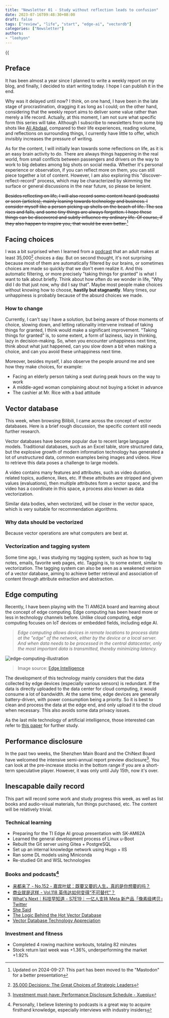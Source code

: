 ```yaml
---
title: "Newsletter 01 - Study without reflection leads to confusion"
date: 2023-07-16T09:48:30+08:00
draft: false
tags: ["review", "life", "start", "edge-ai", "vectordb"]
categories: ["Newsletter"]
authors:
- "leehyon"
---
```


{{<audio src="audio/life-live.mp3" caption="♪ Life Live - Mayday" >}}

## Preface

It has been almost a year since I planned to write a weekly report on my blog, and finally, I decided to start writing today. I hope I can publish it in the end.

Why was it delayed until now? I think, on one hand, I have been in the late stage of procrastination, dragging it as long as I could; on the other hand, considering that the weekly report aims to deliver some value rather than merely a life record. Actually, at this moment, I am not sure what specific form this series will take. Although I subscribe to newsletters from some big shots like [Ali Abdaal](https://aliabdaal.com/), compared to their life experiences, reading volume, and reflections on surrounding things, I currently have little to offer, which invisibly increases the pressure of writing.

As for the content, I will initially lean towards some reflections on life, as it is an easy brain activity to do. There are always things happening in the real world, from small conflicts between passengers and drivers on the way to work to big debates among big shots on social media. Whether it's personal experience or observation, if you can reflect more on them, you can still piece together a lot of content. However, I am also exploring this "discover-reflect-record" process, which may be characterized by skimming the surface or general discussions in the near future, so please be lenient.

~~Besides reflecting on life, I will also record some content heard (podcasts) or seen (articles), mainly leaning towards technology and business. I consider myself like a person picking up shells on the beach of life. The sea rises and falls, and some tiny things are always forgotten. I hope these things can be discovered and subtly influence my ordinary life. Of course, if they also happen to inspire you, that would be even better.~~[^ud1]

[^ud1]: Updated on 2024-09-27: This part has been moved to the "Mastodon" for a better presentation

## Facing choices

I was a bit surprised when I learned from a [podcast](https://www.xiaoyuzhoufm.com/episode/64b0826fd46b34865fdaf7cd) that an adult makes at least 35,000[^1] choices a day. But on second thought, it's not surprising because most of them are automatically filtered by our brains, or sometimes choices are made so quickly that we don't even realize it. And this automatic filtering, or more precisely "taking things for granted" is what I want to talk about briefly. Think about how often do we wonder in life, "Why did I do that just now, why did I say that". Maybe most people make choices without knowing how to choose, **hastily but stagnantly**. Many times, our unhappiness is probably because of the absurd choices we made.

[^1]: [35,000 Decisions: The Great Choices of Strategic Leaders](https://go.roberts.edu/leadingedge/the-great-choices-of-strategic-leaders)

### How to change

Currently, I can't say I have a solution, but being aware of those moments of choice, slowing down, and letting rationality intervene instead of taking things for granted, I think would make a significant improvement. "Taking things for granted" is, to some extent, a form of laziness, lazy in thinking, lazy in decision-making. So, when you encounter unhappiness next time, think about what just happened, can you slow down a bit when making a choice, and can you avoid these unhappiness next time.

Moreover, besides myself, I also observe the people around me and see how they make choices, for example:

- Facing an elderly person taking a seat during peak hours on the way to work
- A middle-aged woman complaining about not buying a ticket in advance
- The cashier at Mr. Rice with a bad attitude

## Vector database

This week, when browsing Bilibili, I came across the concept of vector databases. Here is a brief rough discussion, the specific content still needs further research.

Vector databases have become popular due to recent large language models. Traditional databases, such as an Excel table, store structured data, but the explosive growth of modern information technology has generated a lot of unstructured data, common examples being images and videos. How to retrieve this data poses a challenge to large models.

A video contains many features and attributes, such as video duration, related topics, audience, likes, etc. If these attributes are stripped and given values (evaluations), then multiple attributes form a vector space, and the video has a coordinate in this space, a process also known as data vectorization.

Similar data bodies, when vectorized, will be closer in the vector space, which is very suitable for recommendation algorithms.

### Why data should be vectorized

Because vector operations are what computers are best at.

### Vectorization and tagging system

Some time ago, I was studying my tagging system, such as how to tag notes, emails, favorite web pages, etc. Tagging is, to some extent, similar to vectorization. The tagging system can also be seen as a weakened version of a vector database, aiming to achieve better retrieval and association of content through attribute extraction and abstraction.

## Edge computing

Recently, I have been playing with the TI AM62A board and learning about the concept of edge computing. Edge computing has been heard more or less in technology channels before. Unlike cloud computing, edge computing focuses on IoT devices or embedded fields, including edge AI.

> *Edge computing allows devices in remote locations to process data at the "edge" of the network, either by the device or a local server. And when data needs to be processed in the central datacenter, only the most important data is transmitted, thereby minimizing latency.*

![edge-computing-illustration](https://images.kohsruhe.com/2024/edge-computing-illustration.png)
> Image source: [Edge Intelligence](https://ieeexplore.ieee.org/document/8736011)

The development of this technology mainly considers that the data collected by edge devices (especially various sensors) is redundant. If the data is directly uploaded to the data center for cloud computing, it would consume a lot of bandwidth. At the same time, edge devices are generally battery-driven, with power consumption being a priority. So it is best to clean and process the data at the edge end, and only upload it to the cloud when necessary. This also avoids some data privacy issues.

As the last mile technology of artificial intelligence, those interested can refer to [this paper](https://ieeexplore.ieee.org/document/8736011) for further study.

## Performance disclosure

In the past two weeks, the Shenzhen Main Board and the ChiNext Board have welcomed the intensive semi-annual report preview disclosure[^2]. You can look at the pre-increase stocks in the bottom range if you are a short-term speculative player. However, it was only until July 15th, now it's over.

[^2]: [Investment must-have: Performance Disclosure Schedule - Xueqiu](https://xueqiu.com/9752824777/122766349)

## Inescapable daily record

This part will record some work and study progress this week, as well as list books and audio-visual materials, fun things purchased, etc. The content will be relatively trivial.

### Technical learning

- Preparing for the TI Edge AI group presentation with SK-AM62A
- Learned the general development process of Linux u-Boot
- Rebuilt the Git server using Gitea + PostgreSQL
- Set up an internal knowledge network using Hugo + IIS
- Ran some DL models using Miniconda
- Re-studied Git and WSL technologies

### Books and podcasts[^3]

[^3]: Personally, I believe listening to podcasts is a great way to acquire firsthand knowledge, especially interviews with industry insiders

- [来都来了 - No.152 - 嘉宾叶斌：既要又要的人生，真的是你想要的吗？](https://podcasts.apple.com/cn/podcast/no-152-%E5%98%89%E5%AE%BE%E5%8F%B6%E6%96%8C-%E6%97%A2%E8%A6%81%E5%8F%88%E8%A6%81%E7%9A%84%E4%BA%BA%E7%94%9F-%E7%9C%9F%E7%9A%84%E6%98%AF%E4%BD%A0%E6%83%B3%E8%A6%81%E7%9A%84%E5%90%97/id1512932915?i=1000619920004)
- [商业就是这样 - Vol.118 英伟达如何变得“不可替代”？](https://podcasts.apple.com/cn/podcast/vol-118-%E8%8B%B1%E4%BC%9F%E8%BE%BE%E5%A6%82%E4%BD%95%E5%8F%98%E5%BE%97-%E4%B8%8D%E5%8F%AF%E6%9B%BF%E4%BB%A3/id1552904790?i=1000619426083)
- [What's Next｜科技早知道 - S7E19｜一亿人支持 Meta 新产品「像素级拷贝」Twitter](https://podcasts.apple.com/cn/podcast/s7e19-%E4%B8%80%E4%BA%BF%E4%BA%BA%E6%94%AF%E6%8C%81-meta-%E6%96%B0%E4%BA%A7%E5%93%81-%E5%83%8F%E7%B4%A0%E7%BA%A7%E6%8B%B7%E8%B4%9D-twitter-%E5%8F%AA%E5%9B%A0%E9%A9%AC%E6%96%AF%E5%85%8B%E5%A4%AA%E6%8B%9B%E9%AA%82/id1494812579?i=1000620854237)
- [She Said](https://movie.douban.com/subject/35493136/)
- [The Logic Behind the Hot Vector Database](https://www.bilibili.com/video/BV1W94y1B7Vd/?share_source=copy_web)
- [Vector Database Technology Appreciation](https://www.bilibili.com/video/BV11a4y1c7SW/?share_source=copy_web)

### Investment and fitness

- Completed 4 rowing machine workouts, totaling 82 minutes
- Stock return last week was +1.36%, underperforming the market +1.92%